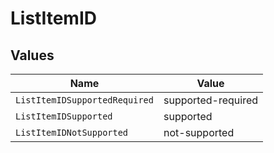 # ListItemID


## Values

| Name                          | Value                         |
| ----------------------------- | ----------------------------- |
| `ListItemIDSupportedRequired` | supported-required            |
| `ListItemIDSupported`         | supported                     |
| `ListItemIDNotSupported`      | not-supported                 |